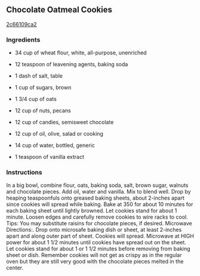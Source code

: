 ## Chocolate Oatmeal Cookies

[2c66109ca2](http://www.food.com/recipe/chocolate-oatmeal-cookies-404979)

### Ingredients

 - 34 cup of wheat flour, white, all-purpose, unenriched

 - 12 teaspoon of leavening agents, baking soda

 - 1 dash of salt, table

 - 1 cup of sugars, brown

 - 1 3/4 cup of oats

 - 12 cup of nuts, pecans

 - 12 cup of candies, semisweet chocolate

 - 12 cup of oil, olive, salad or cooking

 - 14 cup of water, bottled, generic

 - 1 teaspoon of vanilla extract

### Instructions

In a big bowl, combine flour, oats, baking soda, salt, brown sugar, walnuts and chocolate pieces. Add oil, water and vanilla. Mix to blend well. Drop by heaping teaspoonfuls onto greased baking sheets, about 2-inches apart since cookies will spread while baking. Bake at 350 for about 10 minutes for each baking sheet until lightly browned. Let cookies stand for about 1 minute. Loosen edges and carefully remove cookies to wire racks to cool. Tips: You may substitute raisins for chocolate pieces, if desired. Microwave Directions:. Drop onto microsafe baking dish or sheet, at least 2-inches apart and along outer part of sheet. Cookies will spread. Microwave at HIGH power for about 1 1/2 minutes until cookies have spread out on the sheet. Let cookies stand for about 1 or 1 1/2 minutes before removing from baking sheet or dish. Remember cookies will not get as crispy as in the regular oven but they are still very good with the chocolate pieces melted in the center.